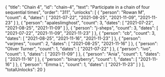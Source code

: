 {
  "title": "Chain 4",
  "id": "chain-4",
  "text": "Participate in a chain of four sequential times",
  "order": "311",
  "unlocks": [
    {
      "person": "Rowan M",
      "count": 4,
      "dates": [
        "2021-07-22",
        "2021-08-25",
        "2021-11-09",
        "2021-11-23"
      ]
    },
    {
      "person": "apaleslimghost",
      "count": 3,
      "dates": [
        "2021-07-22",
        "2021-08-25",
        "2021-11-09"
      ]
    },
    {
      "person": "j-sheps",
      "count": 3,
      "dates": [
        "2021-07-22",
        "2021-11-09",
        "2021-11-23"
      ]
    },
    {
      "person": "cb",
      "count": 3,
      "dates": [
        "2021-08-25",
        "2021-11-16",
        "2021-11-23"
      ]
    },
    {
      "person": "varjmes",
      "count": 2,
      "dates": [
        "2021-08-25",
        "2021-11-16"
      ]
    },
    {
      "person": "Oliver Turner",
      "count": 1,
      "dates": [
        "2021-07-22"
      ]
    },
    {
      "person": "ivo",
      "count": 1,
      "dates": [
        "2021-11-09"
      ]
    },
    {
      "person": "Ania",
      "count": 1,
      "dates": [
        "2021-11-16"
      ]
    },
    {
      "person": "binaryberry",
      "count": 1,
      "dates": [
        "2021-11-16"
      ]
    },
    {
      "person": "Emma L",
      "count": 1,
      "dates": [
        "2021-11-23"
      ]
    }
  ],
  "totalUnlocks": 20
}